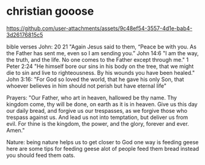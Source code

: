 # christian gooose


https://github.com/user-attachments/assets/9c48ef54-3557-4d1e-bab4-3d26176815c5

bible verses John: 20 21 "Again Jesus said to them, “Peace be with you. As the Father has sent me, even so I am sending you.” John 14:6 "I am the way, the truth, and the life. No one comes to the Father except through me." 1 Peter 2:24 "He himself bore our sins in his body on the tree, that we might die to sin and live to righteousness. By his wounds you have been healed." John 3:16: "For God so loved the world, that he gave his only Son, that whoever believes in him should not perish but have eternal life" 

Prayers: "Our Father, who art in heaven, hallowed be thy name. Thy kingdom come, thy will be done, on earth as it is in heaven. Give us this day our daily bread, and forgive us our trespasses, as we forgive those who trespass against us. And lead us not into temptation, but deliver us from evil. For thine is the kingdom, the power, and the glory, forever and ever. Amen." 

Nature: being nature helps us to get closer to God one way is feeding geese here are some tips for feeding geese alot of people feed them bread instead you should feed them oats.
